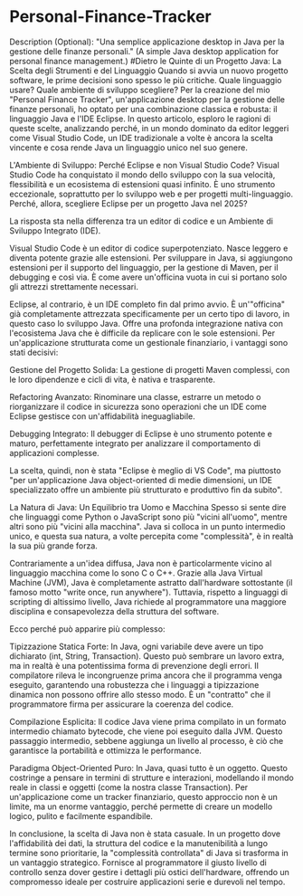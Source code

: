 # Personal-Finance-Tracker
Description (Optional): "Una semplice applicazione desktop in Java per la gestione delle finanze personali." (A simple Java desktop application for personal finance management.)
#Dietro le Quinte di un Progetto Java: La Scelta degli Strumenti e del Linguaggio
Quando si avvia un nuovo progetto software, le prime decisioni sono spesso le più critiche. Quale linguaggio usare? Quale ambiente di sviluppo scegliere? Per la creazione del mio "Personal Finance Tracker", un'applicazione desktop per la gestione delle finanze personali, ho optato per una combinazione classica e robusta: il linguaggio Java e l'IDE Eclipse. In questo articolo, esploro le ragioni di queste scelte, analizzando perché, in un mondo dominato da editor leggeri come Visual Studio Code, un IDE tradizionale a volte è ancora la scelta vincente e cosa rende Java un linguaggio unico nel suo genere.

L'Ambiente di Sviluppo: Perché Eclipse e non Visual Studio Code?
Visual Studio Code ha conquistato il mondo dello sviluppo con la sua velocità, flessibilità e un ecosistema di estensioni quasi infinito. È uno strumento eccezionale, soprattutto per lo sviluppo web e per progetti multi-linguaggio. Perché, allora, scegliere Eclipse per un progetto Java nel 2025?

La risposta sta nella differenza tra un editor di codice e un Ambiente di Sviluppo Integrato (IDE).

Visual Studio Code è un editor di codice superpotenziato. Nasce leggero e diventa potente grazie alle estensioni. Per sviluppare in Java, si aggiungono estensioni per il supporto del linguaggio, per la gestione di Maven, per il debugging e così via. È come avere un'officina vuota in cui si portano solo gli attrezzi strettamente necessari.

Eclipse, al contrario, è un IDE completo fin dal primo avvio. È un'"officina" già completamente attrezzata specificamente per un certo tipo di lavoro, in questo caso lo sviluppo Java. Offre una profonda integrazione nativa con l'ecosistema Java che è difficile da replicare con le sole estensioni. Per un'applicazione strutturata come un gestionale finanziario, i vantaggi sono stati decisivi:

Gestione del Progetto Solida: La gestione di progetti Maven complessi, con le loro dipendenze e cicli di vita, è nativa e trasparente.

Refactoring Avanzato: Rinominare una classe, estrarre un metodo o riorganizzare il codice in sicurezza sono operazioni che un IDE come Eclipse gestisce con un'affidabilità ineguagliabile.

Debugging Integrato: Il debugger di Eclipse è uno strumento potente e maturo, perfettamente integrato per analizzare il comportamento di applicazioni complesse.

La scelta, quindi, non è stata "Eclipse è meglio di VS Code", ma piuttosto "per un'applicazione Java object-oriented di medie dimensioni, un IDE specializzato offre un ambiente più strutturato e produttivo fin da subito".

La Natura di Java: Un Equilibrio tra Uomo e Macchina
Spesso si sente dire che linguaggi come Python o JavaScript sono più "vicini all'uomo", mentre altri sono più "vicini alla macchina". Java si colloca in un punto intermedio unico, e questa sua natura, a volte percepita come "complessità", è in realtà la sua più grande forza.

Contrariamente a un'idea diffusa, Java non è particolarmente vicino al linguaggio macchina come lo sono C o C++. Grazie alla Java Virtual Machine (JVM), Java è completamente astratto dall'hardware sottostante (il famoso motto "write once, run anywhere"). Tuttavia, rispetto a linguaggi di scripting di altissimo livello, Java richiede al programmatore una maggiore disciplina e consapevolezza della struttura del software.

Ecco perché può apparire più complesso:

Tipizzazione Statica Forte: In Java, ogni variabile deve avere un tipo dichiarato (int, String, Transaction). Questo può sembrare un lavoro extra, ma in realtà è una potentissima forma di prevenzione degli errori. Il compilatore rileva le incongruenze prima ancora che il programma venga eseguito, garantendo una robustezza che i linguaggi a tipizzazione dinamica non possono offrire allo stesso modo. È un "contratto" che il programmatore firma per assicurare la coerenza del codice.

Compilazione Esplicita: Il codice Java viene prima compilato in un formato intermedio chiamato bytecode, che viene poi eseguito dalla JVM. Questo passaggio intermedio, sebbene aggiunga un livello al processo, è ciò che garantisce la portabilità e ottimizza le performance.

Paradigma Object-Oriented Puro: In Java, quasi tutto è un oggetto. Questo costringe a pensare in termini di strutture e interazioni, modellando il mondo reale in classi e oggetti (come la nostra classe Transaction). Per un'applicazione come un tracker finanziario, questo approccio non è un limite, ma un enorme vantaggio, perché permette di creare un modello logico, pulito e facilmente espandibile.

In conclusione, la scelta di Java non è stata casuale. In un progetto dove l'affidabilità dei dati, la struttura del codice e la manutenibilità a lungo termine sono prioritarie, la "complessità controllata" di Java si trasforma in un vantaggio strategico. Fornisce al programmatore il giusto livello di controllo senza dover gestire i dettagli più ostici dell'hardware, offrendo un compromesso ideale per costruire applicazioni serie e durevoli nel tempo.
